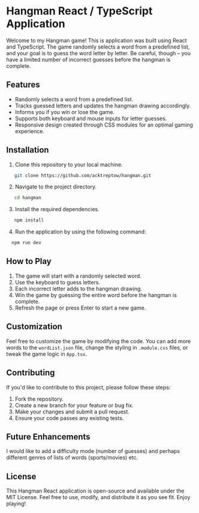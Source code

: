 # Hangman React / TypeScript Application

Welcome to my Hangman game! This is application was built using React and TypeScript. The game randomly selects a word from a predefined list, and your goal is to guess the word letter by letter. Be careful, though – you have a limited number of incorrect guesses before the hangman is complete.

## Features

- Randomly selects a word from a predefined list.
- Tracks guessed letters and updates the hangman drawing accordingly.
- Informs you if you win or lose the game.
- Supports both keyboard and mouse inputs for letter guesses.
- Responsive design created through CSS modules for an optimal gaming experience.

## Installation

1. Clone this repository to your local machine.

```bash
   git clone https://github.com/acktreptow/hangman.git
```

2. Navigate to the project directory.

```bash
   cd hangman
```

3. Install the required dependencies.

```bash
   npm install
```

4. Run the application by using the following command:

```bash
  npm run dev
```

## How to Play

1. The game will start with a randomly selected word.
2. Use the keyboard to guess letters.
3. Each incorrect letter adds to the hangman drawing.
4. Win the game by guessing the entire word before the hangman is complete.
5. Refresh the page or press Enter to start a new game.

## Customization

Feel free to customize the game by modifying the code. You can add more words to the `wordList.json` file, change the styling in `.module.css` files, or tweak the game logic in `App.tsx`.

## Contributing

If you'd like to contribute to this project, please follow these steps:

1. Fork the repository.
2. Create a new branch for your feature or bug fix.
3. Make your changes and submit a pull request.
4. Ensure your code passes any existing tests.

## Future Enhancements

I would like to add a difficulty mode (number of guesses) and perhaps different genres of lists of words (sports/movies) etc.

## License

This Hangman React application is open-source and available under the MIT License. Feel free to use, modify, and distribute it as you see fit. Enjoy playing!
